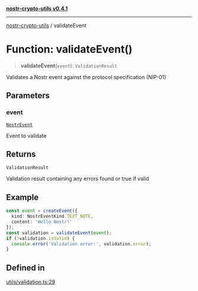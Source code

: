 [**nostr-crypto-utils v0.4.1**](../README.md)

***

[nostr-crypto-utils](../README.md) / validateEvent

# Function: validateEvent()

> **validateEvent**(`event`): `ValidationResult`

Validates a Nostr event against the protocol specification (NIP-01)

## Parameters

### event

[`NostrEvent`](../interfaces/NostrEvent.md)

Event to validate

## Returns

`ValidationResult`

Validation result containing any errors found or true if valid

## Example

```typescript
const event = createEvent({
  kind: NostrEventKind.TEXT_NOTE,
  content: 'Hello Nostr!'
});
const validation = validateEvent(event);
if (!validation.isValid) {
  console.error('Validation error:', validation.error);
}
```

## Defined in

[utils/validation.ts:29](https://github.com/HumanjavaEnterprises/nostr-crypto-utils/blob/9c160331e9485dc52c520a832e977c4e54bbdc89/src/utils/validation.ts#L29)
